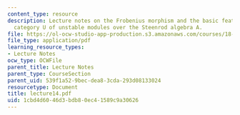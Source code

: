 ```yaml
---
content_type: resource
description: Lecture notes on the Frobenius morphism and the basic features of the
  category U of unstable modules over the Steenrod algebra A.
file: https://ol-ocw-studio-app-production.s3.amazonaws.com/courses/18-917-topics-in-algebraic-topology-the-sullivan-conjecture-fall-2007/1cbd4d6046d3bdb80ec41589c9a30626_lecture14.pdf
file_type: application/pdf
learning_resource_types:
- Lecture Notes
ocw_type: OCWFile
parent_title: Lecture Notes
parent_type: CourseSection
parent_uid: 539f1a52-9bec-dea8-3cda-293d08133024
resourcetype: Document
title: lecture14.pdf
uid: 1cbd4d60-46d3-bdb8-0ec4-1589c9a30626
---
```

